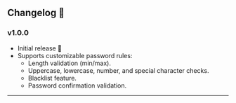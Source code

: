 
## Changelog 📝

### v1.0.0

- Initial release 🚀
- Supports customizable password rules:
    - Length validation (min/max).
    - Uppercase, lowercase, number, and special character checks.
    - Blacklist feature.
    - Password confirmation validation.

---